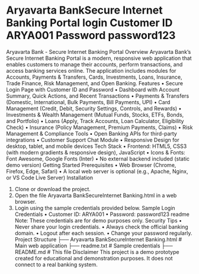   Aryavarta BankSecure Internet Banking Portal login
  Customer ID ARYA001
  Password  password123
=======================================
Aryavarta Bank - Secure Internet Banking Portal
Overview
Aryavarta Bank’s Secure Internet Banking Portal is a modern, responsive web application that enables customers to manage their accounts, perform transactions, and access banking services online.
The application includes modules for Accounts, Payments & Transfers, Cards, Investments, Loans, Insurance, Trade Finance, Risk Management, and Open Banking.
Features
•	 Secure Login Page with Customer ID and Password
•	 Dashboard with Account Summary, Quick Actions, and Recent Transactions
•	 Payments & Transfers (Domestic, International, Bulk Payments, Bill Payments, UPI)
•	 Card Management (Credit, Debit, Security Settings, Controls, and Rewards)
•	Investments & Wealth Management (Mutual Funds, Stocks, ETFs, Bonds, and Portfolio)
•	 Loans (Apply, Track Accounts, Loan Calculator, Eligibility Check)
•	 Insurance (Policy Management, Premium Payments, Claims)
•	 Risk Management & Compliance Tools
•	 Open Banking APIs for third-party integrations
•	 Customer Support Chat Module
•	 Responsive Design for desktop, tablet, and mobile devices
Tech Stack
•	Frontend: HTML5, CSS3 (with modern gradients & responsive design), JavaScript
•	Icons & Fonts: Font Awesome, Google Fonts (Inter)
•	No external backend included (static demo version)
Getting Started
Prerequisites
•	Web Browser (Chrome, Firefox, Edge, Safari)
•	A local web server is optional (e.g., Apache, Nginx, or VS Code Live Server)
Installation
1.	Clone or download the project.
2.	Open the file Aryavarta BankSecureInternet Banking.html in a web browser.
3.	Login using the sample credentials provided below.
Sample Login Credentials
•	Customer ID: ARYA001
•	Password: password123
readme
 Note: These credentials are for demo purposes only.
Security Tips
•	Never share your login credentials.
•	Always check the official banking domain.
•	Logout after each session.
•	Change your password regularly.
Project Structure
├── Aryavarta BankSecureInternet Banking.html   # Main web application
├── readme.txt                                  # Sample credentials
├── README.md                                   # This file
Disclaimer
This project is a demo prototype created for educational and demonstration purposes.
It does not connect to a real banking system.

